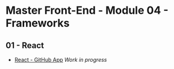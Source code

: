 # Master Front-End - Module 04 - Frameworks

## 01 - React

- [React - GitHub App](./01-react/react-github-app/) _Work in progress_
